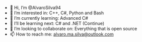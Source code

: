 - 👋 Hi, I’m @AlvaroSilva94
- 👀 I’m interested in: C++, C#, Python and Bash
- 🌱 I’m currently learning: Advanced C#
- 🌱 I’ll be learning next: C# and .NET (Continue)
- 💞️ I’m looking to collaborate on: Everything that is open source
- 📫 How to reach me: alvaro.ma.silva@outlook.com

<!---
AlvaroSilva94/AlvaroSilva94 is a ✨ special ✨ repository because its `README.md` (this file) appears on your GitHub profile.
You can click the Preview link to take a look at your changes.
--->

